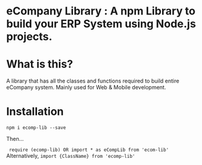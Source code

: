 # eCompany Library : A npm Library to build your ERP System using Node.js projects. 

# What is this?
A library that has all the classes and functions required to build entire eCompany system. Mainly used for Web & Mobile development.

# Installation

`npm i ecomp-lib --save`

Then...

` require (ecomp-lib) OR import * as eCompLib from 'ecom-lib'`
Alternatively, 
`import {ClassName} from 'ecomp-lib'`